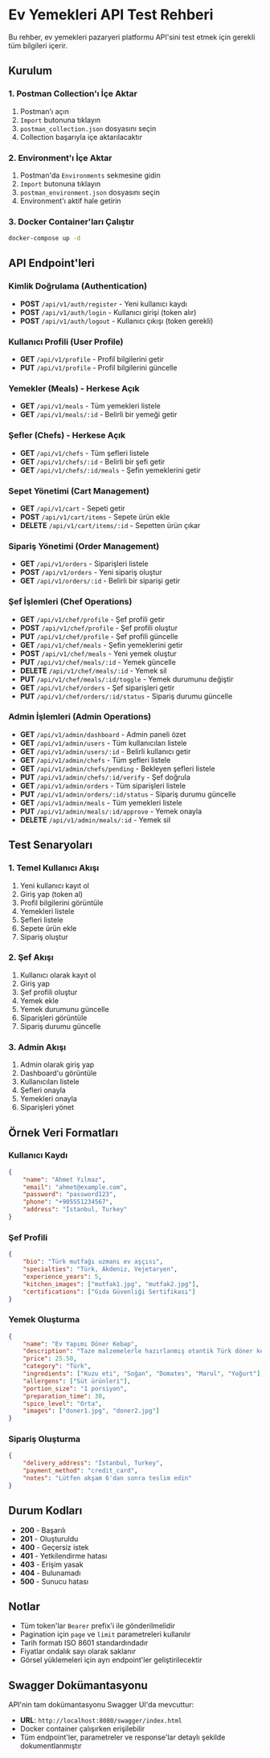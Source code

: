 # Ev Yemekleri API Test Rehberi

Bu rehber, ev yemekleri pazaryeri platformu API'sini test etmek için gerekli tüm bilgileri içerir.

## Kurulum

### 1. Postman Collection'ı İçe Aktar
1. Postman'ı açın
2. `Import` butonuna tıklayın
3. `postman_collection.json` dosyasını seçin
4. Collection başarıyla içe aktarılacaktır

### 2. Environment'ı İçe Aktar
1. Postman'da `Environments` sekmesine gidin
2. `Import` butonuna tıklayın
3. `postman_environment.json` dosyasını seçin
4. Environment'ı aktif hale getirin

### 3. Docker Container'ları Çalıştır
```bash
docker-compose up -d
```

## API Endpoint'leri

### Kimlik Doğrulama (Authentication)
- **POST** `/api/v1/auth/register` - Yeni kullanıcı kaydı
- **POST** `/api/v1/auth/login` - Kullanıcı girişi (token alır)
- **POST** `/api/v1/auth/logout` - Kullanıcı çıkışı (token gerekli)

### Kullanıcı Profili (User Profile)
- **GET** `/api/v1/profile` - Profil bilgilerini getir
- **PUT** `/api/v1/profile` - Profil bilgilerini güncelle

### Yemekler (Meals) - Herkese Açık
- **GET** `/api/v1/meals` - Tüm yemekleri listele
- **GET** `/api/v1/meals/:id` - Belirli bir yemeği getir

### Şefler (Chefs) - Herkese Açık
- **GET** `/api/v1/chefs` - Tüm şefleri listele
- **GET** `/api/v1/chefs/:id` - Belirli bir şefi getir
- **GET** `/api/v1/chefs/:id/meals` - Şefin yemeklerini getir

### Sepet Yönetimi (Cart Management)
- **GET** `/api/v1/cart` - Sepeti getir
- **POST** `/api/v1/cart/items` - Sepete ürün ekle
- **DELETE** `/api/v1/cart/items/:id` - Sepetten ürün çıkar

### Sipariş Yönetimi (Order Management)
- **GET** `/api/v1/orders` - Siparişleri listele
- **POST** `/api/v1/orders` - Yeni sipariş oluştur
- **GET** `/api/v1/orders/:id` - Belirli bir siparişi getir

### Şef İşlemleri (Chef Operations)
- **GET** `/api/v1/chef/profile` - Şef profili getir
- **POST** `/api/v1/chef/profile` - Şef profili oluştur
- **PUT** `/api/v1/chef/profile` - Şef profili güncelle
- **GET** `/api/v1/chef/meals` - Şefin yemeklerini getir
- **POST** `/api/v1/chef/meals` - Yeni yemek oluştur
- **PUT** `/api/v1/chef/meals/:id` - Yemek güncelle
- **DELETE** `/api/v1/chef/meals/:id` - Yemek sil
- **PUT** `/api/v1/chef/meals/:id/toggle` - Yemek durumunu değiştir
- **GET** `/api/v1/chef/orders` - Şef siparişleri getir
- **PUT** `/api/v1/chef/orders/:id/status` - Sipariş durumu güncelle

### Admin İşlemleri (Admin Operations)
- **GET** `/api/v1/admin/dashboard` - Admin paneli özet
- **GET** `/api/v1/admin/users` - Tüm kullanıcıları listele
- **GET** `/api/v1/admin/users/:id` - Belirli kullanıcı getir
- **GET** `/api/v1/admin/chefs` - Tüm şefleri listele
- **GET** `/api/v1/admin/chefs/pending` - Bekleyen şefleri listele
- **PUT** `/api/v1/admin/chefs/:id/verify` - Şef doğrula
- **GET** `/api/v1/admin/orders` - Tüm siparişleri listele
- **PUT** `/api/v1/admin/orders/:id/status` - Sipariş durumu güncelle
- **GET** `/api/v1/admin/meals` - Tüm yemekleri listele
- **PUT** `/api/v1/admin/meals/:id/approve` - Yemek onayla
- **DELETE** `/api/v1/admin/meals/:id` - Yemek sil

## Test Senaryoları

### 1. Temel Kullanıcı Akışı
1. Yeni kullanıcı kayıt ol
2. Giriş yap (token al)
3. Profil bilgilerini görüntüle
4. Yemekleri listele
5. Şefleri listele
6. Sepete ürün ekle
7. Sipariş oluştur

### 2. Şef Akışı
1. Kullanıcı olarak kayıt ol
2. Giriş yap
3. Şef profili oluştur
4. Yemek ekle
5. Yemek durumunu güncelle
6. Siparişleri görüntüle
7. Sipariş durumu güncelle

### 3. Admin Akışı
1. Admin olarak giriş yap
2. Dashboard'u görüntüle
3. Kullanıcıları listele
4. Şefleri onayla
5. Yemekleri onayla
6. Siparişleri yönet

## Örnek Veri Formatları

### Kullanıcı Kaydı
```json
{
    "name": "Ahmet Yılmaz",
    "email": "ahmet@example.com",
    "password": "password123",
    "phone": "+905551234567",
    "address": "İstanbul, Turkey"
}
```

### Şef Profili
```json
{
    "bio": "Türk mutfağı uzmanı ev aşçısı",
    "specialties": "Türk, Akdeniz, Vejetaryen",
    "experience_years": 5,
    "kitchen_images": ["mutfak1.jpg", "mutfak2.jpg"],
    "certifications": ["Gıda Güvenliği Sertifikası"]
}
```

### Yemek Oluşturma
```json
{
    "name": "Ev Yapımı Döner Kebap",
    "description": "Taze malzemelerle hazırlanmış otantik Türk döner kebabı",
    "price": 25.50,
    "category": "Türk",
    "ingredients": ["Kuzu eti", "Soğan", "Domates", "Marul", "Yoğurt"],
    "allergens": ["Süt ürünleri"],
    "portion_size": "1 porsiyon",
    "preparation_time": 30,
    "spice_level": "Orta",
    "images": ["doner1.jpg", "doner2.jpg"]
}
```

### Sipariş Oluşturma
```json
{
    "delivery_address": "İstanbul, Turkey",
    "payment_method": "credit_card",
    "notes": "Lütfen akşam 6'dan sonra teslim edin"
}
```

## Durum Kodları

- **200** - Başarılı
- **201** - Oluşturuldu
- **400** - Geçersiz istek
- **401** - Yetkilendirme hatası
- **403** - Erişim yasak
- **404** - Bulunamadı
- **500** - Sunucu hatası

## Notlar

- Tüm token'lar `Bearer` prefix'i ile gönderilmelidir
- Pagination için `page` ve `limit` parametreleri kullanılır
- Tarih formatı ISO 8601 standardındadır
- Fiyatlar ondalık sayı olarak saklanır
- Görsel yüklemeleri için ayrı endpoint'ler geliştirilecektir

## Swagger Dokümantasyonu

API'nin tam dokümantasyonu Swagger UI'da mevcuttur:
- **URL**: `http://localhost:8080/swagger/index.html`
- Docker container çalışırken erişilebilir
- Tüm endpoint'ler, parametreler ve response'lar detaylı şekilde dokumentlanmıştır
